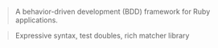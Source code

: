 > A behavior-driven development (BDD) framework for Ruby applications.
> 

> Expressive syntax, test doubles, rich matcher library
>